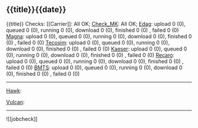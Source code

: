 {{title}}{{date}}
---

{{title}} Checks:
[[Carrier]]: All OK;
[Check_MK](https://mon.mgtprd.plmcloud.t-systems-service.com/plmcloud/check_mk/): All OK;
[Edag](https://hpc.1000027361.plmcloud.t-systems-service.com/): upload 0 (0), queued 0 (0), running 0 (0), download 0 (0), finished 0 (0) , failed 0 (0)
[Magna](https://hpc.1000046216.plmcloud.t-systems-service.com/): upload 0 (0), queued 0 (0), running 0 (0), download 0 (0), finished 0 (0) , failed 0 (0)
[Tecosim](https://hpc.1000050198.plmcloud.t-systems-service.com/): upload 0 (0), queued 0 (0), running 0 (0), download 0 (0), finished 0 (0) , failed 0 (0)
[Kaeser](https://hpc.1000033015.plmcloud.t-systems-service.com/): upload 0 (0), queued 0 (0), running 0 (0), download 0 (0), finished 0 (0) , failed 0 (0)
[Recaro](https://hpc.1000088874.plmcloud.t-systems-service.com/): upload 0 (0), queued 0 (0), running 0 (0), download 0 (0), finished 0 (0) , failed 0 (0)
[BMTS](https://hpc.1000091175.plmcloud.t-systems-service.com/): upload 0 (0), queued 0 (0), running 0 (0), download 0 (0), finished 0 (0) , failed 0 (0)
__________________________
[Hawk](https://websrv.hlrs.de/cgi-bin/hwwweather): 

[Vulcan](https://websrv.hlrs.de/cgi-bin/hwwweather): 



---

![[jobcheck]]